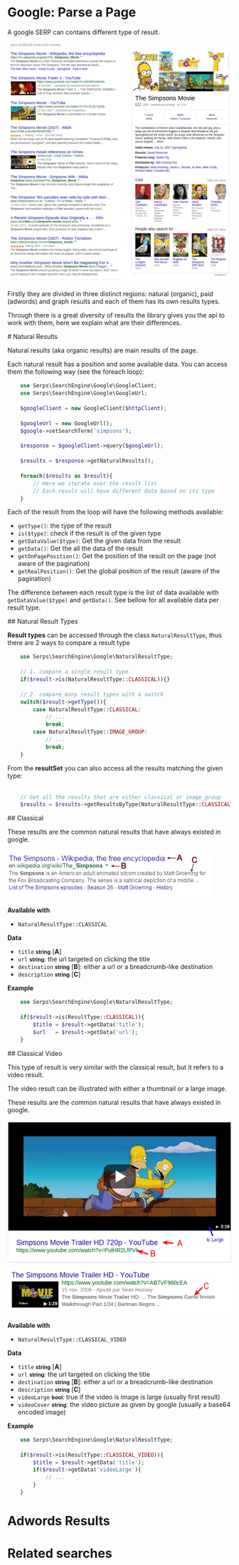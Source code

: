 # Google: Parse a Page

A google SERP can contains different type of result.

![Classical Results](images/serp.png)

Firstly they are divided in three distinct regions: natural (organic), paid (adwords) and graph results and each of them
has its own results types.

Through there is a great diversity of results the library gives you the api to work with them, here we explain
what are their differences.

# Natural Results

Natural results (aka organic results) are main results of the page.

Each natural result has a position and some available data. You can access them the following way (see the foreach loop):

```php
    use Serps\SearchEngine\Google\GoogleClient;
    use Serps\SearchEngine\Google\GoogleUrl;

    $googleClient = new GoogleClient($httpClient);

    $googleUrl = new GoogleUrl();
    $google->setSearchTerm('simpsons');

    $response = $googleClient->query($googleUrl);

    $results = $response->getNaturalResults();

    foreach($results as $result){
        // Here we iterate over the result list
        // Each result will have different data based on its type
    }
```

Each of the result from the loop will have the following methods available:

- ``getType()``: the type of the result
- ``is($type)``: check if the result is of the given type
- ``getDataValue($type)``: Get the given data from the result
- ``getData()``: Get the all the data of the result
- ``getOnPagePosition()``: Get the position of the result on the page (not aware of the pagination)
- ``getRealPosition()``: Get the global position of the result (aware of the pagination)

The difference between each result type is the list of data available with ``getDataValue($type)`` and ``getData()``.
See bellow for all available data per result type.


## Natural Result Types

**Result types** can be accessed through the class ``NaturalResultType``,
thus there are 2 ways to compare a result type

```php
    use Serps\SearchEngine\Google\NaturalResultType;

    // 1. compare a single result type
    if($result->is(NaturalResultType::CLASSICAL)){}

    // 2. compare many result types with a switch
    switch($result->getType()){
        case NaturalResultType::CLASSICAL:
            // ...
            break;
        case NaturalResultType::IMAGE_GROUP:
            // ...
            break;
    }
```

From the **resultSet** you can also access all the results matching the given type:

```php

    // Get all the results that are either classical or image_group
    $results = $results->getResultsByType(NaturalResultType::CLASSICAL, NaturalResultType::IMAGE_GROUP);

```



## Classical

These results are the common natural results that have always existed in google.

![Classical Results](images/result-types/classical.png)


**Available with**

- ``NaturalResultType::CLASSICAL``

**Data**

- ``title`` <small>**string**</small> [**A**]
- ``url`` <small>**string**</small>: the url targeted on clicking the title
- ``destination`` <small>**string**</small> [**B**]: either a url or a breadcrumb-like destination
- ``description`` <small>**string**</small> [**C**]

**Example**

```php
    use Serps\SearchEngine\Google\NaturalResultType;

    if($result->is(ResultType::CLASSICAL)){
        $title = $result->getData('title');
        $url   = $result->getData('url');
    }
```

## Classical Video

This type of result is very similar with the classical result, but it refers to a video result.

The video result can be illustrated with either a thumbnail or a large image.

These results are the common natural results that have always existed in google.

![Classical Results](images/result-types/classical_video.png)


**Available with**

- ``NaturalResultType::CLASSICAL_VIDEO``

**Data**

- ``title`` <small>**string**</small> [**A**]
- ``url`` <small>**string**</small>: the url targeted on clicking the title
- ``destination`` <small>**string**</small> [**B**]: either a url or a breadcrumb-like destination
- ``description`` <small>**string**</small> [**C**]
- ``videoLarge`` <small>**bool**</small>: true if the video is image is large (usually first result)
- ``videoCover`` <small>**string**</small>: the video picture as given by google (usually a base64 encoded image)

**Example**

```php
    use Serps\SearchEngine\Google\NaturalResultType;

    if($result->is(ResultType::CLASSICAL_VIDEO)){
        $title = $result->getData('title');
        if($result->getData('videoLarge'){
            // ...
        }
    }
```





# Adwords Results



# Related searches